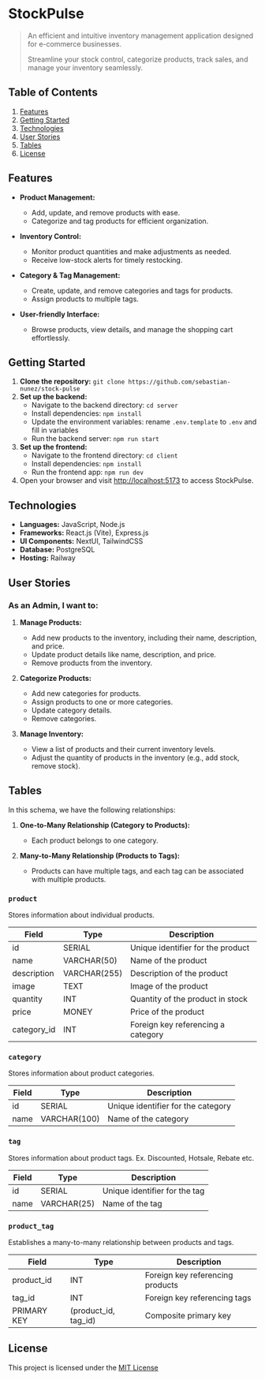 # StockPulse

> An efficient and intuitive inventory management application designed for e-commerce businesses.
>
> Streamline your stock control, categorize products, track sales, and manage your inventory seamlessly.

## Table of Contents

1. [Features](#features)
2. [Getting Started](#getting-started)
3. [Technologies](#technologies)
4. [User Stories](#user-stories)
5. [Tables](#tables)
6. [License](#license)

## Features

- **Product Management:**
  - Add, update, and remove products with ease.
  - Categorize and tag products for efficient organization.

- **Inventory Control:**
  - Monitor product quantities and make adjustments as needed.
  - Receive low-stock alerts for timely restocking.

- **Category & Tag Management:**
  - Create, update, and remove categories and tags for products.
  - Assign products to multiple tags.

- **User-friendly Interface:**
  - Browse products, view details, and manage the shopping cart effortlessly.

## Getting Started

1. **Clone the repository:** `git clone https://github.com/sebastian-nunez/stock-pulse`
2. **Set up the backend:**
   - Navigate to the backend directory: `cd server`
   - Install dependencies: `npm install`
   - Update the environment variables: rename `.env.template` to `.env` and fill in variables
   - Run the backend server: `npm run start`
3. **Set up the frontend:**
   - Navigate to the frontend directory: `cd client`
   - Install dependencies: `npm install`
   - Run the frontend app: `npm run dev`
4. Open your browser and visit [http://localhost:5173](http://localhost:5173) to access StockPulse.

## Technologies

- **Languages:** JavaScript, Node.js
- **Frameworks:** React.js (Vite), Express.js
- **UI Components:** NextUI, TailwindCSS
- **Database:** PostgreSQL
- **Hosting:** Railway

## User Stories

### As an Admin, I want to:

1. **Manage Products:**
   - Add new products to the inventory, including their name, description, and price.
   - Update product details like name, description, and price.
   - Remove products from the inventory.

2. **Categorize Products:**
   - Add new categories for products.
   - Assign products to one or more categories.
   - Update category details.
   - Remove categories.

3. **Manage Inventory:**
   - View a list of products and their current inventory levels.
   - Adjust the quantity of products in the inventory (e.g., add stock, remove stock).

## Tables

In this schema, we have the following relationships:

1. **One-to-Many Relationship (Category to Products):**
   - Each product belongs to one category.

2. **Many-to-Many Relationship (Products to Tags):**
   - Products can have multiple tags, and each tag can be associated with multiple products.

### `product`

Stores information about individual products.

| Field       | Type          | Description                      |
|-------------|---------------|----------------------------------|
| id          | SERIAL        | Unique identifier for the product|
| name        | VARCHAR(50)   | Name of the product              |
| description | VARCHAR(255)  | Description of the product       |
| image       | TEXT          | Image of the product             |
| quantity    | INT           | Quantity of the product in stock |
| price       | MONEY         | Price of the product             |
| category_id | INT           | Foreign key referencing a category|

### `category`

Stores information about product categories.

| Field       | Type          | Description                      |
|-------------|---------------|----------------------------------|
| id          | SERIAL        | Unique identifier for the category|
| name        | VARCHAR(100)  | Name of the category              |

### `tag`

Stores information about product tags. Ex. Discounted, Hotsale, Rebate etc.

| Field       | Type          | Description                      |
|-------------|---------------|----------------------------------|
| id          | SERIAL        | Unique identifier for the tag     |
| name        | VARCHAR(25)   | Name of the tag                  |

### `product_tag`

Establishes a many-to-many relationship between products and tags.

| Field       | Type          | Description                      |
|-------------|---------------|----------------------------------|
| product_id  | INT           | Foreign key referencing products  |
| tag_id      | INT           | Foreign key referencing tags      |
| PRIMARY KEY | (product_id, tag_id) | Composite primary key         |

## License

This project is licensed under the [MIT License](https://github.com/sebastian-nunez/stock-pulse/blob/main/LICENSE)
